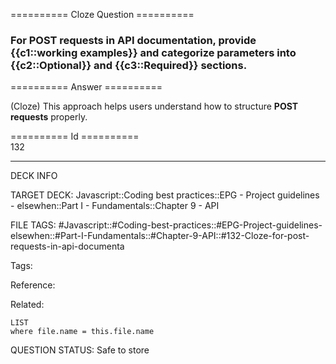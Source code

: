 ========== Cloze Question ==========

###  For POST requests in API documentation, provide {{c1::working examples}} and categorize parameters into {{c2::Optional}} and {{c3::Required}} sections.  

========== Answer ==========  

(Cloze) This approach helps users understand how to structure **POST requests** properly.

========== Id ==========  
132

---

DECK INFO

TARGET DECK: Javascript::Coding best practices::EPG - Project guidelines - elsewhen::Part I - Fundamentals::Chapter 9 - API

FILE TAGS: #Javascript::#Coding-best-practices::#EPG-Project-guidelines-elsewhen::#Part-I-Fundamentals::#Chapter-9-API::#132-Cloze-for-post-requests-in-api-documenta

Tags:

Reference:

Related:

```dataview
LIST
where file.name = this.file.name
```

QUESTION STATUS: Safe to store
